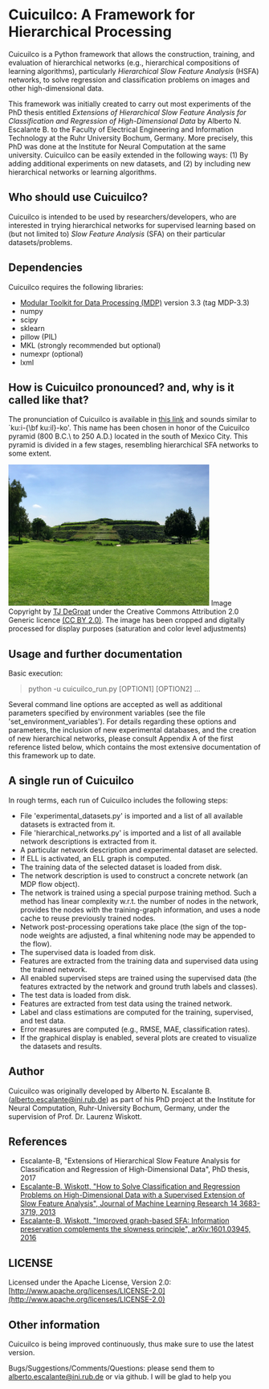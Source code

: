 # Cuicuilco: A Framework for Hierarchical Processing

Cuicuilco is a Python framework that allows the construction, training, and evaluation of hierarchical networks (e.g., hierarchical compositions of learning algorithms), particularly *Hierarchical Slow Feature Analysis* (HSFA) networks, to solve regression and classification problems on images and other high-dimensional data. 

This framework was initially created to carry out most experiments of the PhD thesis entitled *Extensions of Hierarchical Slow Feature Analysis for Classification and Regression of High-Dimensional Data* by Alberto N. Escalante B. to the Faculty of Electrical Engineering and Information Technology at the Ruhr University Bochum, Germany. More precisely, this PhD was done at the Institute for Neural Computation at the same university. 
Cuicuilco can be easily extended in the following ways: (1) By adding additional experiments on new datasets, and (2) by including new hierarchical networks or learning algorithms. 


## Who should use Cuicuilco?
Cuicuilco is intended to be used by researchers/developers, who are interested in trying hierarchical networks for supervised learning based on (but not limited to) *Slow Feature Analysis* (SFA) on their particular datasets/problems. 

## Dependencies
Cuicuilco requires the following libraries:
* [Modular Toolkit for Data Processing (MDP)](https://github.com/mdp-toolkit/mdp-toolkit) version 3.3 (tag MDP-3.3)
* numpy
* scipy
* sklearn
* pillow (PIL)
* MKL (strongly recommended but optional)
* numexpr (optional)
* lxml

## How is Cuicuilco pronounced? and, why is it called like that?
The pronunciation of Cuicuilco is available in [this link](http://es.forvo.com/word/cuicuilco/) and sounds similar to `ku:i-{\bf ku:il}-ko'.
This name has been chosen in honor of the Cuicuilco pyramid (800 B.C.\ to 250 A.D.) located in the south of Mexico City. This pyramid is divided in a few stages, resembling hierarchical SFA networks to some extent.

<img src="site_images/Cuicuilco.jpg" width="400"/> Image Copyright by [TJ DeGroat](https://www.flickr.com/photos/tjdegroat/18800899800/)  under the Creative Commons Attribution 2.0 Generic licence [(CC BY 2.0)](https://creativecommons.org/licenses/by/2.0/). The image has been cropped and digitally processed for display purposes (saturation and color level adjustments)


## Usage and further documentation
Basic execution:
  > python -u cuicuilco_run.py [OPTION1] [OPTION2] ...

Several command line options are accepted as well as additional parameters specified by environment variables (see the file 'set_environment_variables'). For details regarding these options and parameters, the inclusion of new experimental databases, and the creation of new hierarchical networks, please consult Appendix A of the first reference listed below, which contains the most extensive documentation of this framework up to date.

## A single run of Cuicuilco
In rough terms, each run of Cuicuilco includes the following steps:
* File 'experimental_datasets.py' is imported and a list of all available datasets is extracted from it.
* File 'hierarchical_networks.py' is imported and a list of all available network descriptions is extracted from it.
* A particular network description and experimental dataset are selected. 
* If ELL is activated, an ELL graph is computed.
* The training data of the selected dataset is loaded from disk. 
* The network description is used to construct a concrete network (an MDP flow object). 
* The network is trained using a special purpose training method. Such a method has linear complexity w.r.t. the number of nodes in the network, provides the nodes with the training-graph information, and uses a node cache to reuse previously trained nodes. 
* Network post-processing operations take place (the sign of the top-node weights are adjusted, a final whitening node may be appended to the flow). 
* The supervised data is loaded from disk. 
* Features are extracted from the training data and supervised data using the trained network. 
* All enabled supervised steps are trained using the supervised data (the features extracted by the network and ground truth labels and classes). 
* The test data is loaded from disk.
* Features are extracted from test data using the trained network. 
* Label and class estimations are computed for the training, supervised, and test data.
* Error measures are computed (e.g., RMSE, MAE, classification rates). 
* If the graphical display is enabled, several plots are created to visualize the datasets and results.


## Author
Cuicuilco was originally developed by Alberto N. Escalante B. (alberto.escalante@ini.rub.de) as part of his PhD project at the Institute for Neural Computation, Ruhr-University Bochum, Germany, under the supervision of Prof. Dr. Laurenz Wiskott.

## References
* Escalante-B, "Extensions of Hierarchical Slow Feature Analysis for Classification and Regression of High-Dimensional Data", PhD thesis, 2017
* [Escalante-B, Wiskott, "How to Solve Classification and Regression Problems on High-Dimensional Data with a Supervised Extension of Slow Feature Analysis", Journal of Machine Learning Research 14 3683-3719, 2013](http://www.jmlr.org/papers/volume14/escalante13a/escalante13a.pdf)
* [Escalante-B, Wiskott, "Improved graph-based SFA: Information preservation complements the slowness principle", arXiv:1601.03945, 2016](https://arxiv.org/abs/1601.03945)

## LICENSE
Licensed under the Apache License, Version 2.0: [http://www.apache.org/licenses/LICENSE-2.0](http://www.apache.org/licenses/LICENSE-2.0)

## Other information
Cuicuilco is being improved continuously, thus make sure to use the latest version.

Bugs/Suggestions/Comments/Questions: please send them to alberto.escalante@ini.rub.de or via github.
I will be glad to help you
